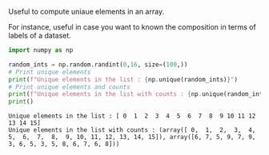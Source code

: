 Useful to compute uniaue elements in an array.

For instance, useful in case you want to known the composition in terms of labels of a dataset.


```python
import numpy as np

random_ints = np.random.randint(0,16, size=(100,))
# Print unique elements
print(f"Unique elements in the list : {np.unique(random_ints)}")
# Print unique elements and counts
print(f"Unique elements in the list with counts : {np.unique(random_ints, return_counts=True)}")
print()

```

    Unique elements in the list : [ 0  1  2  3  4  5  6  7  8  9 10 11 12 13 14 15]
    Unique elements in the list with counts : (array([ 0,  1,  2,  3,  4,  5,  6,  7,  8,  9, 10, 11, 12, 13, 14, 15]), array([6, 7, 5, 9, 7, 9, 3, 6, 5, 3, 5, 8, 6, 7, 6, 8]))
    


